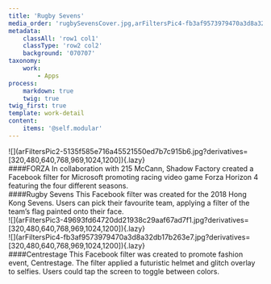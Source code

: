 ```yaml
---
title: 'Rugby Sevens'
media_order: 'rugbySevensCover.jpg,arFiltersPic4-fb3af9573979470a3d8a32db17b263e7.jpg,arFiltersPic3-49693fd64720dd21938c29aaf67ad7f1.jpg,arFiltersPic2-5135f585e716a45521550ed7b7c915b6.jpg'
metadata:
    classAll: 'row1 col1'
    classType: 'row2 col2'
    background: '070707'
taxonomy:
    work:
        - Apps
process:
    markdown: true
    twig: true
twig_first: true
template: work-detail
content:
    items: '@self.modular'
---
```


<style type="text/css">
	.work-content {
		padding: 30px 0;
		margin-bottom: 30px;
	}
    .work-content p {
        font-size: 18px;
        line-height: 32px;
        margin-bottom: 1.45rem;
        color: #f1f1f1;
    }
    .work-content h4 {
        font-size: 28px;
        line-height: 32px;
        margin-bottom: 1.45rem;
        color: #f1f1f1;
        font-weight: 700;
    }
    .work-content .content-center {
        display: flex;
        align-items: center;
    }
    .work-content .row {
        margin-bottom: 50px;
    }
    .work-content .row:last-child {
        margin-bottom: 0;
    }
</style>

<script src="//cdnjs.cloudflare.com/ajax/libs/jquery.lazy/1.7.9/jquery.lazy.min.js"></script>

<script type="text/javascript">
    $('.lazy').Lazy();
</script>


<div class="container">
    <div class="row">
        <div class="col-md-7" markdown=1>
![](arFiltersPic2-5135f585e716a45521550ed7b7c915b6.jpg?derivatives=[320,480,640,768,969,1024,1200]){.lazy}
        </div>
        <div class="col-md-4 offset-md-1" markdown="1">
####FORZA
In collaboration with 215 McCann, Shadow Factory created a Facebook filter for Microsoft promoting racing video game Forza Horizon 4 featuring the four different seasons.
        </div>
    </div>
    <div class="row">
        <div class="col-md-4" markdown="1">
####Rugby Sevens
This Facebook filter was created for the 2018 Hong Kong Sevens. Users can pick their favourite team, applying a filter of the team’s flag painted onto their face.
        </div>
        <div class="col-md-7 offset-md-1" markdown=1>
![](arFiltersPic3-49693fd64720dd21938c29aaf67ad7f1.jpg?derivatives=[320,480,640,768,969,1024,1200]){.lazy}
        </div>
    </div>
    <div class="row">
        <div class="col-md-7" markdown=1>
![](arFiltersPic4-fb3af9573979470a3d8a32db17b263e7.jpg?derivatives=[320,480,640,768,969,1024,1200]){.lazy}
        </div>
        <div class="col-md-4 offset-md-1" markdown="1">
####Centrestage
This Facebook filter was created to promote fashion event, Centrestage. The filter applied a futuristic helmet and glitch overlay to selfies. Users could tap the screen to toggle between colors.
        </div>
    </div>
</div>

